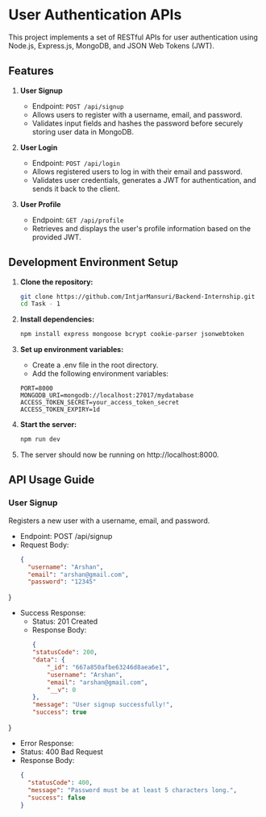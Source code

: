 # User Authentication APIs

This project implements a set of RESTful APIs for user authentication using Node.js, Express.js, MongoDB, and JSON Web Tokens (JWT).

## Features

1. **User Signup**
   - Endpoint: `POST /api/signup`
   - Allows users to register with a username, email, and password.
   - Validates input fields and hashes the password before securely storing user data in MongoDB.

2. **User Login**
   - Endpoint: `POST /api/login`
   - Allows registered users to log in with their email and password.
   - Validates user credentials, generates a JWT for authentication, and sends it back to the client.

3. **User Profile**
   - Endpoint: `GET /api/profile`
   - Retrieves and displays the user's profile information based on the provided JWT.

## Development Environment Setup

1. **Clone the repository:**

   ```bash
   git clone https://github.com/IntjarMansuri/Backend-Internship.git
   cd Task - 1
2. **Install dependencies:**
   ```bash
   npm install express mongoose bcrypt cookie-parser jsonwebtoken
3. **Set up environment variables:**
   - Create a .env file in the root directory.
   - Add the following environment variables:
     
   ```dotenv
   PORT=8000
   MONGODB_URI=mongodb://localhost:27017/mydatabase
   ACCESS_TOKEN_SECRET=your_access_token_secret
   ACCESS_TOKEN_EXPIRY=1d
4. **Start the server:**
   ```bash
   npm run dev
5. The server should now be running on http://localhost:8000.
   
## API Usage Guide
### User Signup
Registers a new user with a username, email, and password.

- Endpoint: POST /api/signup
- Request Body:
  ```json
  {
    "username": "Arshan",
    "email": "arshan@gmail.com",
    "password": "12345"
}
- Success Response:
  - Status: 201 Created
  - Response Body:
    ```json
    {
    "statusCode": 200,
    "data": {
        "_id": "667a850afbe63246d8aea6e1",
        "username": "Arshan",
        "email": "arshan@gmail.com",
        "__v": 0
    },
    "message": "User signup successfully!",
    "success": true
}
- Error Response:
 - Status: 400 Bad Request
 - Response Body:
   ```json
   {
     "statusCode": 400,
     "message": "Password must be at least 5 characters long.",
     "success": false
   }



